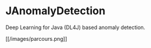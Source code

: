 # JAnomalyDetection
Deep Learning for Java (DL4J) based anomaly detection.

[[/images/parcours.png]]
